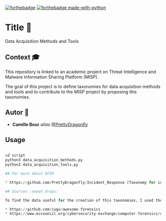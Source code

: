 [![forthebadge](http://forthebadge.com/images/badges/built-with-love.svg)](http://forthebadge.com)
[![forthebadge made-with-python](http://ForTheBadge.com/images/badges/made-with-python.svg)](https://www.python.org/)

# Title :floppy_disk:

Data Acquisition Methods and Tools

## Context :mortar_board:

This repository is linked to an academic project on Threat Intelligence and Malware Information Sharing Platform (MISP).

The goal of this project is to define taxonomies for data acquisition methods and tools and to contribute to the MISP
project by proposing this taxonomies.

## Autor :bust_in_silhouette:

* **Camille Bour** _alias_ [@PrettyDragonfly](https://github.com/PrettyDragonfly)

## Usage

```python

cd script
python3 data_acquisition_methods.py
python3 data_acquisition_tools.py

## For more about DFIR

* https://github.com/PrettyDragonfly/Incident_Response (Taxonomy for incident response tools)

## Sources :sweat_drops:

To find the data useful for the creation of this taxonomies, I used the following sites:

* https://github.com/cugu/awesome-forensics
* https://www.eccouncil.org/cybersecurity-exchange/computer-forensics/data-acquisition-digital-forensics/
